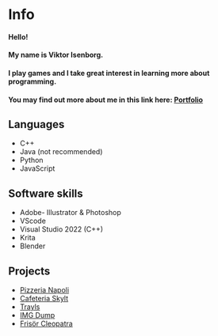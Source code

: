 # Info
#### Hello! 
#### My name is Viktor Isenborg.
#### I play games and I take great interest in learning more about programming. 
#### You may find out more about me in this link here: [Portfolio](https://viktorisenborg.github.io/Portfolio/)
## Languages
- C++
- Java (not recommended)
- Python
- JavaScript

## Software skills
- Adobe- Illustrator & Photoshop
- VScode
- Visual Studio 2022 (C++)
- Krita
- Blender

## Projects
- [Pizzeria Napoli](https://ntig-uppsala.github.io/pizzeria-website/)
- [Cafeteria Skylt](https://github.com/NTIG-Uppsala/Cafeteria-skylt)
- [Trayls](https://github.com/NTIG-Uppsala/trayls)
- [IMG Dump](https://github.com/NTIG-Uppsala/imgdump)
- [Frisör Cleopatra](https://github.com/NTIG-Uppsala/frisor-cleopatra)

<!--
**ViktorIsenborg/ViktorIsenborg** is a ✨ _special_ ✨ repository because its `README.md` (this file) appears on your GitHub profile.

Here are some ideas to get you started:

- 🔭 I’m currently working on ...
- 🌱 I’m currently learning ...
- 👯 I’m looking to collaborate on ...
- 🤔 I’m looking for help with ...
- 💬 Ask me about ...
- 📫 How to reach me: ...
- ⚡ Fun fact: ...
-->

